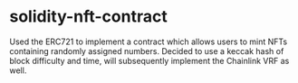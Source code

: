 # solidity-nft-contract
Used the ERC721 to implement a contract which allows users to mint NFTs containing randomly assigned numbers. Decided to use a keccak hash of  block difficulty and time, will subsequently implement the Chainlink VRF as well.


